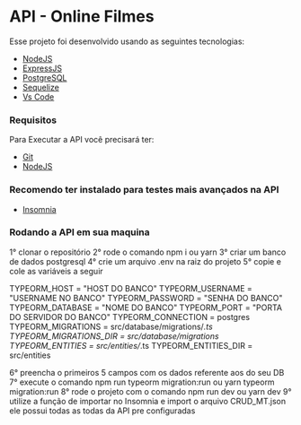 # API - Online Filmes

Esse projeto foi desenvolvido usando as seguintes tecnologias:

- [NodeJS](https://nodejs.org/pt-br/)
- [ExpressJS](https://expressjs.com/)
- [PostgreSQL](https://www.postgresql.org/)
- [Sequelize](https://typeorm.io/)
- [Vs Code](https://code.visualstudio.com/)

### Requisitos

Para Executar a API você precisará ter:
* [Git](https://git-scm.com)
* [NodeJS](https://www.npmjs.com/)

### Recomendo ter instalado para testes mais avançados na API

* [Insomnia](https://insomnia.rest/)

### Rodando a API em sua maquina

1° clonar o repositório
2° rode o comando npm i ou yarn
3° criar um banco de dados postgresql
4° crie um arquivo .env na raiz do projeto
5° copie e cole as variáveis a seguir

TYPEORM_HOST = "HOST DO BANCO"
TYPEORM_USERNAME = "USERNAME NO BANCO"
TYPEORM_PASSWORD = "SENHA DO BANCO"
TYPEORM_DATABASE = "NOME DO BANCO"
TYPEORM_PORT = "PORTA DO SERVIDOR DO BANCO"
TYPEORM_CONNECTION = postgres
TYPEORM_MIGRATIONS = src/database/migrations/*.ts
TYPEORM_MIGRATIONS_DIR = src/database/migrations
TYPEORM_ENTITIES = src/entities/*.ts
TYPEORM_ENTITIES_DIR = src/entities

6° preencha o primeiros 5 campos com os dados referente aos do seu DB
7° execute o comando npm run typeorm migration:run ou yarn typeorm migration:run
8° rode o projeto com o comando npm run dev ou yarn dev
9° utilize a função de importar no Insomnia e import o arquivo CRUD_MT.json ele possui todas as todas da API pre configuradas
